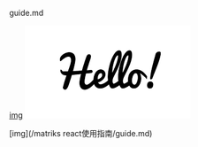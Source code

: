 guide.md

<span type='link'>[img](/imgs/hello.png)</span>
<span type='img'>![img](/imgs/hello.png)</span>

<span type='link'>[img](/matriks react使用指南/guide.md)</span>